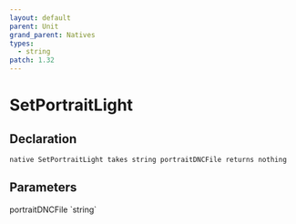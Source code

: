 ```yaml
---
layout: default
parent: Unit
grand_parent: Natives
types:
  - string
patch: 1.32
---
```


# SetPortraitLight

## Declaration

```
native SetPortraitLight takes string portraitDNCFile returns nothing
```

## Parameters
<dl>
  <dt>portraitDNCFile `string`</dt>
  <dd></dd>
</dl>